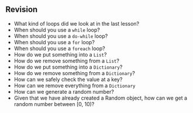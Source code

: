 Revision
-------------------------------------
* What kind of loops did we look at in the last lesson?
* When should you use a `while` loop?
* When should you use a `do-while` loop?
* When should you use a `for` loop?
* When should you use a `foreach` loop?
* How do we put something into a `List`?
* How do we remove something from a `List`?
* How do we put something into a `Dictionary`?
* How do we remove something from a `Dictionary`?
* How can we safely check the value at a key?
* How can we remove everything from a `Dictionary`
* How can we generate a random number?
* Given that we have already created a Random object, how can we get a random number between [0, 10)?